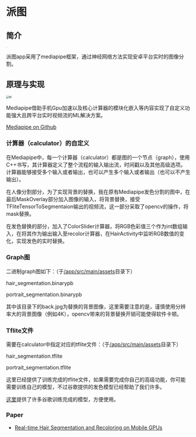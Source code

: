 # 派图

## 简介

<img src="https://github.com/zzzzzzpc/portrait-segmentation/blob/master/app/src/main/res/drawable/portrait.png?raw=true" style="zoom:15%;" />

派图app采用了mediapipe框架，通过神经网络方法实现安卓平台实时的图像分割。

## 原理与实现

<img src="https://github.com/google/mediapipe/raw/master/docs/images/mediapipe_small.png" alt="M" style="zoom:50%;" />

Mediapipe借助手机Gpu加速以及核心计算器的模块化嵌入等内容实现了自定义功能强大且跨平台实时视频流的ML解决方案。

[Mediapipe on Github](https://github.com/google/mediapipe)

### 计算器（calculator）的自定义

在Mediapipe中，每一个计算器（calculator）都是图的一个节点（graph），使用C++书写，其计算器定义了整个流程的输入输出流，时间戳以及其他高级选项。计算器能够接受多个输入或者输出，也可以产生多个输入或者输出（也可以不产生输出）。

在人像分割部分，为了实现背景的替换，我在原有Mediapipe发色分割的图中，在最后MaskOverlay部分加入图像的输入，将背景替换，接受TFliteTensorToSegmentaion输出的视频流，这一部分采取了opencv的操作，将mask替换。

在发色替换的部分，加入了ColorSlider计算器，将RGB色彩值三个作为int数组输入，在将其作为输出输入至recolor计算器，在HairActivity中监听RGB数值的变化，实现发色的实时替换。

### Graph图

二进制graph图如下：（于[/app/src/main/assets](https://github.com/zzzzzzpc/portrait-segmentation/tree/master/app/src/main/assets)目录下）

hair_segmentation.binarypb

portrait_segmentation.binarypb

其中该目录下的back.jpg为替换的背景图像，这里需要注意的是，谨慎使用分辨率大的背景图像（例如4K），opencv带来的背景替换开销可能使得软件卡顿。

### Tflite文件

需要在calculator中指定对应的tflite文件：（于[/app/src/main/assets](https://github.com/zzzzzzpc/portrait-segmentation/tree/master/app/src/main/assets)目录下）

hair_segmentation.tflite

portrait_segmentation.tflite

这里已经提供了训练完成的tflite文件，如果需要完成你自己的高级功能，你可能需要训练自己的模型，不过谷歌提供的发色模型已经帮助了我们许多。

[这里](https://google.github.io/mediapipe/solutions/models.html#hair_segmentation)提供了许多谷歌训练完成的模型，方便使用。

### Paper

- [Real-time Hair Segmentation and Recoloring on Mobile GPUs](https://arxiv.org/abs/1907.06740)

